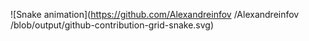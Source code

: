 ![Snake animation](https://github.com/Alexandreinfov /Alexandreinfov /blob/output/github-contribution-grid-snake.svg)
